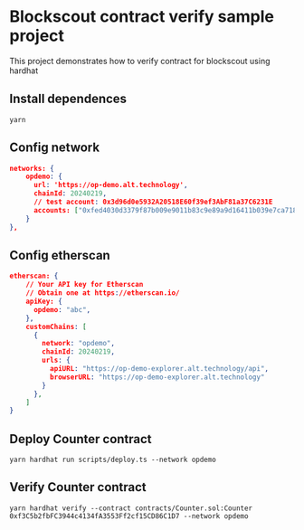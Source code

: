 # Blockscout contract verify sample project

This project demonstrates how to verify contract for blockscout using hardhat

## Install dependences

```shell
yarn
```

## Config network

```json
networks: {
    opdemo: {
      url: 'https://op-demo.alt.technology',
      chainId: 20240219,
      // test account: 0x3d96d0e5932A20518E60f39ef3AbF81a37C6231E
      accounts: ["0xfed4030d3379f87b009e9011b83c9e89a9d16411b039e7ca718453c2bd0d3aac"],
    }
},
```

## Config etherscan 

```json
etherscan: {
    // Your API key for Etherscan
    // Obtain one at https://etherscan.io/
    apiKey: {
      opdemo: "abc",
    },
    customChains: [
      {
        network: "opdemo",
        chainId: 20240219,
        urls: {
          apiURL: "https://op-demo-explorer.alt.technology/api",
          browserURL: "https://op-demo-explorer.alt.technology"
        }
      },
    ]
}
```

## Deploy Counter contract

```shell
yarn hardhat run scripts/deploy.ts --network opdemo 
```

## Verify Counter contract

```shell
yarn hardhat verify --contract contracts/Counter.sol:Counter 0xf3C5b2fbFC3944c4134fA3553Ff2cf15CD86C1D7 --network opdemo
```